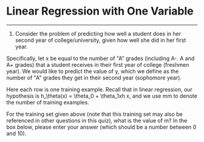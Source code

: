 # Linear Regression with One Variable
***
1. Consider the problem of predicting how well a student does in her second year of college/university, given how well she did in her first year.

Specifically, let x be equal to the number of "A" grades (including A-. A and A+ grades) that a student receives in their first year of college (freshmen year). We would like to predict the value of y, which we define as the number of "A" grades they get in their second year (sophomore year).

Here each row is one training example. Recall that in linear regression, our hypothesis is h_\theta(x) = \theta_0 + \theta_1xh   x, and we use mm to denote the number of training examples.

For the training set given above (note that this training set may also be referenced in other questions in this quiz), what is the value of m? In the box below, please enter your answer (which should be a number between 0 and 10).
